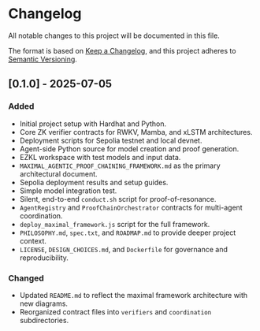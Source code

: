 # Changelog

All notable changes to this project will be documented in this file.

The format is based on [Keep a Changelog](https://keepachangelog.com/en/1.0.0/),
and this project adheres to [Semantic Versioning](https://semver.org/spec/v2.0.0.html).

## [0.1.0] - 2025-07-05

### Added

- Initial project setup with Hardhat and Python.
- Core ZK verifier contracts for RWKV, Mamba, and xLSTM architectures.
- Deployment scripts for Sepolia testnet and local devnet.
- Agent-side Python source for model creation and proof generation.
- EZKL workspace with test models and input data.
- `MAXIMAL_AGENTIC_PROOF_CHAINING_FRAMEWORK.md` as the primary architectural document.
- Sepolia deployment results and setup guides.
- Simple model integration test.
- Silent, end-to-end `conduct.sh` script for proof-of-resonance.
- `AgentRegistry` and `ProofChainOrchestrator` contracts for multi-agent coordination.
- `deploy_maximal_framework.js` script for the full framework.
- `PHILOSOPHY.md`, `spec.txt`, and `ROADMAP.md` to provide deeper project context.
- `LICENSE`, `DESIGN_CHOICES.md`, and `Dockerfile` for governance and reproducibility.

### Changed

- Updated `README.md` to reflect the maximal framework architecture with new diagrams.
- Reorganized contract files into `verifiers` and `coordination` subdirectories.
